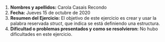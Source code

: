 1. **Nombres y apellidos:** Carola Casais Recondo
2. **Fecha:** Jueves 15 de octubre de 2020
3. **Resumen del Ejercicio:** El objetivo de este ejercicio es crear y usar la palabra reservada *struct*, que indica se está definiendo una estructura.
4. **Dificultad o problemas presentados y como se resolvieron:** No hubo dificultades en este ejercicio.
